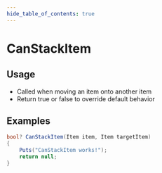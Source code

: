 ```yaml
---
hide_table_of_contents: true
---
```


# CanStackItem

## Usage

* Called when moving an item onto another item
* Return true or false to override default behavior

## Examples

```csharp title=""
bool? CanStackItem(Item item, Item targetItem)
{
    Puts("CanStackItem works!");
    return null;
}
```
